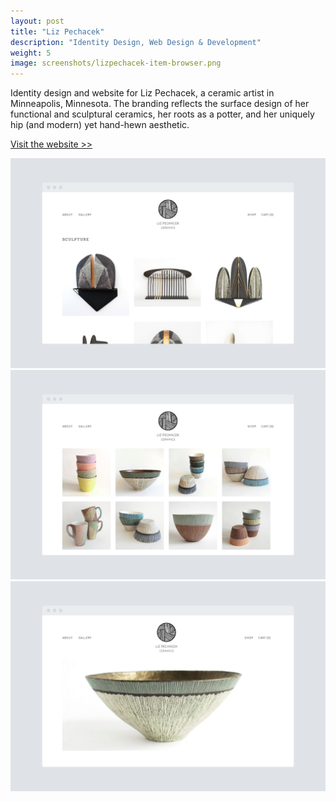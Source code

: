 ```yaml
---
layout: post
title: "Liz Pechacek"
description: "Identity Design, Web Design & Development"
weight: 5
image: screenshots/lizpechacek-item-browser.png
---
```

Identity design and website for Liz Pechacek, a ceramic artist in Minneapolis, Minnesota. The branding reflects the surface design of her functional and sculptural ceramics, her roots as a potter, and her uniquely hip (and modern) yet hand-hewn aesthetic. 

[Visit the website >>](http://www.lizpechacek.com)

![Screenshot of Liz Pechacek Sculptures](/assets/img/screenshots/lizpechacek-sculptures-browser.png)
![Screenshot of Liz Pechacek Product](/assets/img/screenshots/lizpechacek-store-browser.png)
![Screenshot of Liz Pechacek Product](/assets/img/screenshots/lizpechacek-homepage-browser.png)
